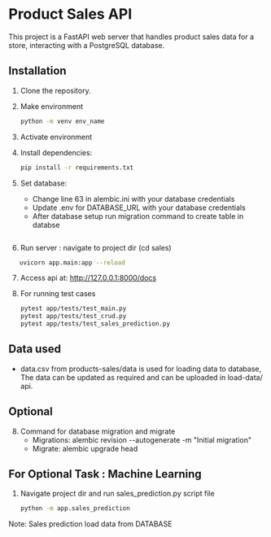 # Product Sales API

This project is a FastAPI web server that handles product sales data for a store, interacting with a PostgreSQL database.

## Installation

1. Clone the repository.
2. Make environment
   ```bash
   python -m venv env_name
   ```
3. Activate environment
4. Install dependencies:
   ```bash
   pip install -r requirements.txt 
   ```
5. Set database: 
   - Change line 63 in alembic.ini with your database credentials
   - Update .env for DATABASE_URL with your database credentials
   - After database setup run migration command to create table in databse
   ```alembic upgrade head
   ```

6. Run server : navigate to project dir (cd sales)
```bash
   uvicorn app.main:app --reload
```
7. Access api at: http://127.0.0.1:8000/docs

8. For running test cases
   ```bash
   pytest app/tests/test_main.py
   pytest app/tests/test_crud.py
   pytest app/tests/test_sales_prediction.py
   ```

## Data used
   - data.csv from products-sales/data is used for loading data to database, The data can be updated 
   as required and can be uploaded in load-data/ api.


## Optional

8. Command for database migration and migrate
   <!-- alembic init alembic -->
   - Migrations: alembic revision --autogenerate -m "Initial migration"
   - Migrate: alembic upgrade head


## For Optional Task : Machine Learning

1. Navigate project dir and run sales_prediction.py script file
   ```bash 
   python -m app.sales_prediction
   ```

Note: Sales prediction load data from DATABASE